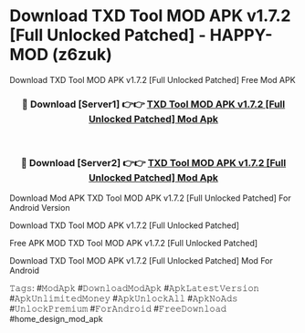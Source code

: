 # Download TXD Tool MOD APK v1.7.2 [Full Unlocked Patched] - HAPPY-MOD (z6zuk)
Download TXD Tool MOD APK v1.7.2 [Full Unlocked Patched] Free Mod APK

<div align="center">
<h3>🔴 Download [Server1] 👉👉 <a href="https://apkcomod.com?title=TXD_Tool_MOD_APK_v1.7.2_[Full_Unlocked_Patched]">TXD Tool MOD APK v1.7.2 [Full Unlocked Patched] Mod Apk</a></h3><br>

<h3>🔴 Download [Server2] 👉👉 <a href="https://apkcomod.com?title=TXD_Tool_MOD_APK_v1.7.2_[Full_Unlocked_Patched]">TXD Tool MOD APK v1.7.2 [Full Unlocked Patched] Mod Apk</a></h3>
</div>


Download Mod APK TXD Tool MOD APK v1.7.2 [Full Unlocked Patched] For Android Version

Download TXD Tool MOD APK v1.7.2 [Full Unlocked Patched] 

Free APK MOD TXD Tool MOD APK v1.7.2 [Full Unlocked Patched] 

Download TXD Tool MOD APK v1.7.2 [Full Unlocked Patched] Mod For Android

𝚃𝚊𝚐𝚜: #𝙼𝚘𝚍𝙰𝚙𝚔 #𝙳𝚘𝚠𝚗𝚕𝚘𝚊𝚍𝙼𝚘𝚍𝙰𝚙𝚔 #𝙰𝚙𝚔𝙻𝚊𝚝𝚎𝚜𝚝𝚅𝚎𝚛𝚜𝚒𝚘𝚗 #𝙰𝚙𝚔𝚄𝚗𝚕𝚒𝚖𝚒𝚝𝚎𝚍𝙼𝚘𝚗𝚎𝚢 #𝙰𝚙𝚔𝚄𝚗𝚕𝚘𝚌𝚔𝙰𝚕𝚕 #𝙰𝚙𝚔𝙽𝚘𝙰𝚍𝚜 #𝚄𝚗𝚕𝚘𝚌𝚔𝙿𝚛𝚎𝚖𝚒𝚞𝚖 #𝙵𝚘𝚛𝙰𝚗𝚍𝚛𝚘𝚒𝚍 #𝙵𝚛𝚎𝚎𝙳𝚘𝚠𝚗𝚕𝚘𝚊𝚍 #home_design_mod_apk